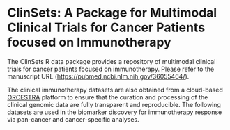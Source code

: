 # ClinSets: A Package for Multimodal Clinical Trials for Cancer Patients focused on Immunotherapy

The ClinSets R data package provides a repository of multimodal clinical trials for cancer patients focused on immunotherapy. Please refer to the manuscript URL (https://pubmed.ncbi.nlm.nih.gov/36055464/). 

The clinical immunotherapy datasets are also obtained from a cloud-based [ORCESTRA](https://www.orcestra.ca/clinical_icb) platform to ensure that the curation and processing of the clinical genomic data are fully transparent and reproducible. The following datasets are used in the biomarker discovery for immunotherapy response via pan-cancer and cancer-specific analyses. 
